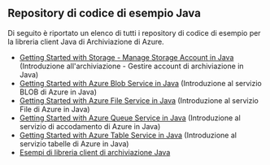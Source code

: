 ## <a name="java-sample-code-repositories"></a>Repository di codice di esempio Java

Di seguito è riportato un elenco di tutti i repository di codice di esempio per la libreria client Java di Archiviazione di Azure.

* [Getting Started with Storage - Manage Storage Account in Java](https://azure.microsoft.com/resources/samples/storage-java-manage-storage-accounts/) (Introduzione all'archiviazione - Gestire account di archiviazione in Java)
* [Getting Started with Azure Blob Service in Java](https://azure.microsoft.com/resources/samples/storage-blob-java-getting-started/) (Introduzione al servizio BLOB di Azure in Java)
* [Getting Started with Azure File Service in Java](https://azure.microsoft.com/resources/samples/storage-file-java-getting-started/) (Introduzione al servizio File di Azure in Java)
* [Getting Started with Azure Queue Service in Java](https://azure.microsoft.com/resources/samples/storage-queue-java-getting-started/) (Introduzione al servizio di accodamento di Azure in Java)
* [Getting Started with Azure Table Service in Java](https://azure.microsoft.com/resources/samples/storage-table-java-getting-started/) (Introduzione al servizio tabelle di Azure in Java)
* [Esempi di libreria client di archiviazione Java](https://github.com/Azure/azure-storage-java/tree/master/microsoft-azure-storage-samples/src/com/microsoft/azure/storage)

<!--HONumber=Feb17_HO3-->


